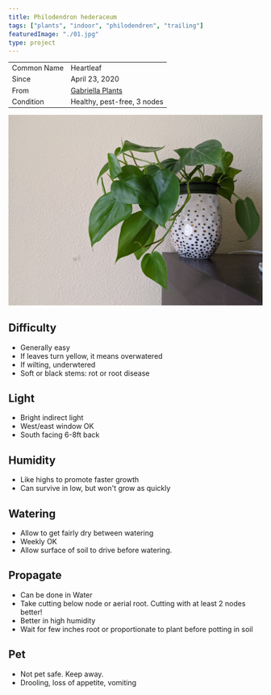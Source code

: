 ```yaml
---
title: Philodendron hederaceum
tags: ["plants", "indoor", "philodendren", "trailing"]
featuredImage: "./01.jpg"
type: project
---
```


|             |                                                      |
| ----------- | ---------------------------------------------------- |
| Common Name | Heartleaf                                            |
| Since       | April 23, 2020                                       |
| From        | [Gabriella Plants](https://www.gabriellaplants.com/) |
| Condition   | Healthy, pest-free, 3 nodes                          |

![Heartleaf](./01.jpg)

## Difficulty

- Generally easy
- If leaves turn yellow, it means overwatered
- If wilting, underwtered
- Soft or black stems: rot or root disease

## Light

- Bright indirect light
- West/east window OK
- South facing 6-8ft back

## Humidity

- Like highs to promote faster growth
- Can survive in low, but won't grow as quickly

## Watering

- Allow to get fairly dry between watering
- Weekly OK
- Allow surface of soil to drive before watering.

## Propagate

- Can be done in Water
- Take cutting below node or aerial root. Cutting with at least 2 nodes better!
- Better in high humidity
- Wait for few inches root or proportionate to plant before potting in soil

## Pet

- Not pet safe. Keep away.
- Drooling, loss of appetite, vomiting

